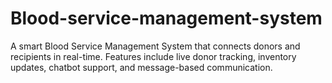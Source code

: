 # Blood-service-management-system
A smart Blood Service Management System that connects donors and recipients in real-time. Features include live donor tracking, inventory updates, chatbot support, and message-based communication.
